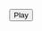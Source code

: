 <style>
body {
  background-image: url('https://i.imgur.com/U3bmh0T.png');
  background-repeat: no-repeat;
  background-attachment: fixed; 
  background-size: 100% 100%;
}
</style>
<button type="reset" name="PlayButton" formtarget="_top">Play</button>
